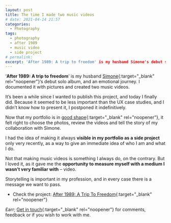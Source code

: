 ```yaml
---
layout: post
title: The time I made two music videos
# date: 2021-04-14 21:57
categories:
  - Photography
tags:
  - photography
  - after 1989
  - music video
  - side project
# permalink:
excerpt: 'After 1989: A trip to freedom' is my husband Simone's debut solo album, and an emotional journey. I documented it with pictures and created two music videos.
---
```

‘**After 1989: A trip to freedom**‘ is my husband [Simone](https://minutestomidnight.co.uk/){:target="_blank" rel="noopener"}‘s debut solo album, and an emotional journey. I documented it with pictures and created two music videos.

It’s been a while since I wanted to publish this project, and today I finally did. Because it seemed to be less important than the UX case studies, and I didn’t know how to present it, I postponed it indefinitively.

Now that my portfolio is in [good shape](https://silviamaggidesign.com/silvia-maggi-portfolio/){:target="_blank" rel="noopener"}, it felt right to choose the photos, review the videos and tell the story of my collaboration with Simone.

I had the idea of making it always **visible in my portfolio as a side project** only very recently, as a way to give an immediate idea of who I am and what I do.

Not that making music videos is something I always do, on the contrary. But I loved it, as it gave me the **opportunity to measure myself with a medium I wasn’t very familiar with** – video.

Storytelling is important in my profession, and in every case there is a message we want to pass.

* Check the project: [After 1989: A Trip To Freedom](https://silviamaggidesign.com/portfolio/after-1989-a-trip-to-freedom/){:target="_blank" rel="noopener"}

£arr; [Get in touch](https://silviamaggidesign.com/contacts-silviamaggi/){:target="_blank" rel="noopener"} for comments, feedback or if you wish to work with me.
